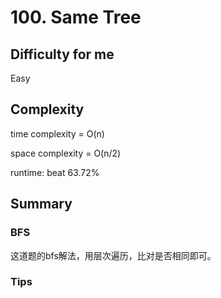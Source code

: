 # 100. Same Tree
## Difficulty for me

Easy

## Complexity
time complexity = O(n)

space complexity = O(n/2)

runtime: beat 63.72%

## Summary
### BFS

这道题的bfs解法，用层次遍历，比对是否相同即可。

### Tips

